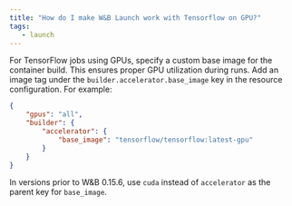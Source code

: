 ```yaml
---
title: "How do I make W&B Launch work with Tensorflow on GPU?"
tags:
   - launch
---
```

For TensorFlow jobs using GPUs, specify a custom base image for the container build. This ensures proper GPU utilization during runs. Add an image tag under the `builder.accelerator.base_image` key in the resource configuration. For example:

```json
{
    "gpus": "all",
    "builder": {
        "accelerator": {
            "base_image": "tensorflow/tensorflow:latest-gpu"
        }
    }
}
```

In versions prior to W&B 0.15.6, use `cuda` instead of `accelerator` as the parent key for `base_image`.